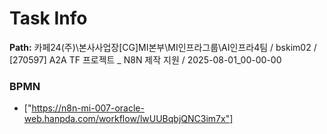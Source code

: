 # Task Info

**Path:** 카페24(주)\본사사업장\[CG]MI본부\MI인프라그룹\AI인프라4팀 / bskim02 / [270597] A2A TF 프로젝트 _ N8N 제작 지원 / 2025-08-01_00-00-00

### BPMN
- ["https://n8n-mi-007-oracle-web.hanpda.com/workflow/lwUUBqbjQNC3im7x"]

